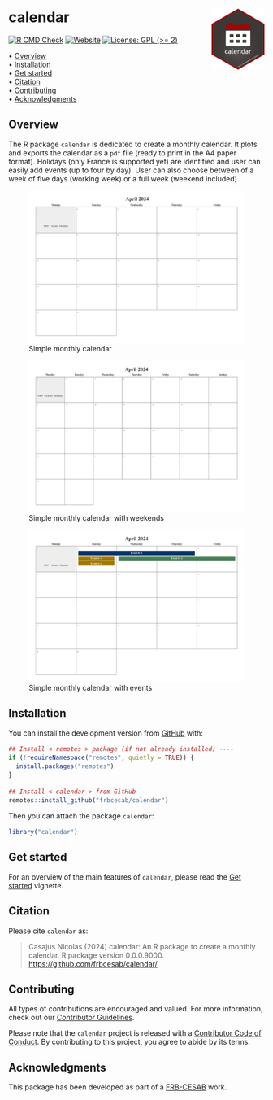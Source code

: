 
<!-- README.md is generated from README.Rmd. Please edit that file -->

# calendar <img src="man/figures/logo.png" align="right" style="float:right; height:120px;"/>

<!-- badges: start -->

[![R CMD
Check](https://github.com/frbcesab/calendar/actions/workflows/R-CMD-check.yaml/badge.svg)](https://github.com/frbcesab/calendar/actions/workflows/R-CMD-check.yaml)
[![Website](https://github.com/frbcesab/calendar/actions/workflows/pkgdown.yaml/badge.svg)](https://github.com/frbcesab/calendar/actions/workflows/pkgdown.yaml)
[![License: GPL (\>=
2)](https://img.shields.io/badge/License-GPL%20%28%3E%3D%202%29-blue.svg)](https://choosealicense.com/licenses/gpl-2.0/)
<!-- badges: end -->

<p align="left">
• <a href="#overview">Overview</a><br> •
<a href="#installation">Installation</a><br> •
<a href="#get-started">Get started</a><br> •
<a href="#citation">Citation</a><br> •
<a href="#contributing">Contributing</a><br> •
<a href="#acknowledgments">Acknowledgments</a>
</p>

## Overview

The R package `calendar` is dedicated to create a monthly calendar. It
plots and exports the calendar as a `pdf` file (ready to print in the A4
paper format). Holidays (only France is supported yet) are identified
and user can easily add events (up to four by day). User can also choose
between of a week of five days (working week) or a full week (weekend
included).

<figure>
<img src="man/figures/calendar-demo-1.png" alt="">
<figcaption>
Simple monthly calendar
</figcaption>
</figure>
<figure>
<img src="man/figures/calendar-demo-2.png" alt="">
<figcaption>
Simple monthly calendar with weekends
</figcaption>
</figure>
<figure>
<img src="man/figures/calendar-demo-3.png" alt="">
<figcaption>
Simple monthly calendar with events
</figcaption>
</figure>

## Installation

You can install the development version from
[GitHub](https://github.com/) with:

``` r
## Install < remotes > package (if not already installed) ----
if (!requireNamespace("remotes", quietly = TRUE)) {
  install.packages("remotes")
}

## Install < calendar > from GitHub ----
remotes::install_github("frbcesab/calendar")
```

Then you can attach the package `calendar`:

``` r
library("calendar")
```

## Get started

For an overview of the main features of `calendar`, please read the [Get
started](https://frbcesab.github.io/calendar/articles/calendar.html)
vignette.

## Citation

Please cite `calendar` as:

> Casajus Nicolas (2024) calendar: An R package to create a monthly
> calendar. R package version 0.0.0.9000.
> <https://github.com/frbcesab/calendar/>

## Contributing

All types of contributions are encouraged and valued. For more
information, check out our [Contributor
Guidelines](https://github.com/frbcesab/calendar/blob/main/CONTRIBUTING.md).

Please note that the `calendar` project is released with a [Contributor
Code of
Conduct](https://contributor-covenant.org/version/2/1/CODE_OF_CONDUCT.html).
By contributing to this project, you agree to abide by its terms.

## Acknowledgments

This package has been developed as part of a
[FRB-CESAB](https://www.fondationbiodiversite.fr/en/about-the-foundation/le-cesab/)
work.
